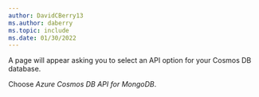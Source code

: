 ```yaml
---
author: DavidCBerry13
ms.author: daberry
ms.topic: include
ms.date: 01/30/2022
---
```

A page will appear asking you to select an API option for your Cosmos DB database.

Choose *Azure Cosmos DB API for MongoDB*.
